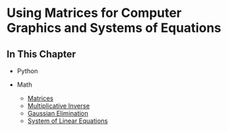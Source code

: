 # Using Matrices for Computer Graphics and Systems of Equations

## In This Chapter

- Python

- Math
  - [Matrices](https://en.wikipedia.org/wiki/Matrix_(mathematics))
  - [Multiplicative Inverse](https://en.wikipedia.org/wiki/Multiplicative_inverse#:~:text=In%20mathematics%2C%20a%20multiplicative%20inverse,%2Fb%20is%20b%2Fa.)
  - [Gaussian Elimination](https://en.wikipedia.org/wiki/Gaussian_elimination)
  - [System of Linear Equations](https://en.wikipedia.org/wiki/System_of_linear_equations)
